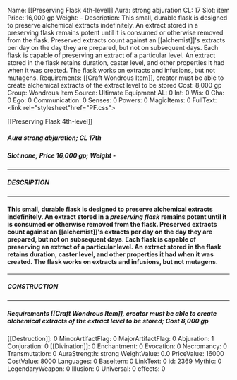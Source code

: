 Name: [[Preserving Flask 4th-level]]
Aura: strong abjuration
CL: 17
Slot: item
Price: 16,000 gp
Weight: -
Description: This small, durable flask is designed to preserve alchemical extracts indefinitely. An extract stored in a preserving flask remains potent until it is consumed or otherwise removed from the flask. Preserved extracts count against an [[alchemist]]'s extracts per day on the day they are prepared, but not on subsequent days. Each flask is capable of preserving an extract of a particular level. An extract stored in the flask retains duration, caster level, and other properties it had when it was created. The flask works on extracts and infusions, but not mutagens.
Requirements: [[Craft Wondrous Item]], creator must be able to create alchemical extracts of the extract level to be stored
Cost: 8,000 gp
Group: Wondrous Item
Source: Ultimate Equipment
AL: 0
Int: 0
Wis: 0
Cha: 0
Ego: 0
Communication: 0
Senses: 0
Powers: 0
MagicItems: 0
FullText: <link rel="stylesheet"href="PF.css"><div class="heading"><p class="alignleft">[[Preserving Flask 4th-level]]</p><div style="clear: both;"></div></div><div><h5><b>Aura </b>strong abjuration; <b>CL </b>17th</h5><h5><b>Slot </b>none; <b>Price </b>16,000 gp; <b>Weight </b>-</h5></div><hr/><div><h5><b>DESCRIPTION</b></h5></div><hr/><div><h4><p>This small, durable flask is designed to preserve alchemical extracts indefinitely. An extract stored in a <i>preserving flask</i> remains potent until it is consumed or otherwise removed from the flask. Preserved extracts count against an [[alchemist]]'s extracts per day on the day they are prepared, but not on subsequent days. Each flask is capable of preserving an extract of a particular level. An extract stored in the flask retains duration, caster level, and other properties it had when it was created. The flask works on extracts and infusions, but not mutagens.</p></h4></div><hr/><div><h5><b>CONSTRUCTION</b></h5></div><hr/><div><h5><b>Requirements </b>[[Craft Wondrous Item]], creator must be able to create alchemical extracts of the extract level to be stored; <b>Cost </b>8,000 gp</h5></div>
[[Destruction]]: 0
MinorArtifactFlag: 0
MajorArtifactFlag: 0
Abjuration: 1
Conjuration: 0
[[Divination]]: 0
Enchantment: 0
Evocation: 0
Necromancy: 0
Transmutation: 0
AuraStrength: strong
WeightValue: 0.0
PriceValue: 16000
CostValue: 8000
Languages: 0
BaseItem: 0
LinkText: 0
id: 2369
Mythic: 0
LegendaryWeapon: 0
Illusion: 0
Universal: 0
effects: 0
